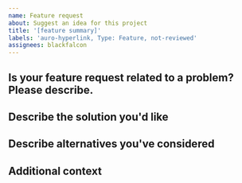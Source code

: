 ```yaml
---
name: Feature request
about: Suggest an idea for this project
title: '[feature summary]'
labels: 'auro-hyperlink, Type: Feature, not-reviewed'
assignees: blackfalcon
---
```


## Is your feature request related to a problem? Please describe.

<!-- A clear and concise description of what the problem is. Ex. I'm always frustrated when [...] -->

## Describe the solution you'd like

<!-- A clear and concise description of what you want to happen. -->

## Describe alternatives you've considered

<!-- A clear and concise description of any alternative solutions or features you've considered. -->

## Additional context

<!-- Add any other context or screenshots about the feature request here. -->
